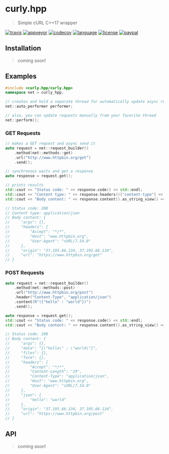 # curly.hpp

> Simple cURL C++17 wrapper

[![travis][badge.travis]][travis]
[![appveyor][badge.appveyor]][appveyor]
[![codecov][badge.codecov]][codecov]
[![language][badge.language]][language]
[![license][badge.license]][license]
[![paypal][badge.paypal]][paypal]

[badge.travis]: https://img.shields.io/travis/BlackMATov/curly.hpp/master.svg?logo=travis
[badge.appveyor]: https://img.shields.io/appveyor/ci/BlackMATov/curly-hpp/master.svg?logo=appveyor
[badge.codecov]: https://img.shields.io/codecov/c/github/BlackMATov/curly.hpp/master.svg?logo=codecov
[badge.language]: https://img.shields.io/badge/language-C%2B%2B17-yellow.svg
[badge.license]: https://img.shields.io/badge/license-MIT-blue.svg
[badge.paypal]: https://img.shields.io/badge/donate-PayPal-orange.svg?logo=paypal&colorA=00457C

[travis]: https://travis-ci.org/BlackMATov/curly.hpp
[appveyor]: https://ci.appveyor.com/project/BlackMATov/curly-hpp
[codecov]: https://codecov.io/gh/BlackMATov/curly.hpp
[language]: https://en.wikipedia.org/wiki/C%2B%2B14
[license]: https://en.wikipedia.org/wiki/MIT_License
[paypal]: https://www.paypal.me/matov

[curly]: https://github.com/BlackMATov/curly.hpp

## Installation

> coming soon!

## Examples

```cpp
#include <curly.hpp/curly.hpp>
namespace net = curly_hpp;

// creates and hold a separate thread for automatically update async requests
net::auto_performer performer;

// also, you can update requests manually from your favorite thread
net::perform();
```

### GET Requests

```cpp
// makes a GET request and async send it
auto request = net::request_builder()
    .method(net::methods::get)
    .url("http://www.httpbin.org/get")
    .send();

// synchronous waits and get a response
auto response = request.get();

// prints results
std::cout << "Status code: " << response.code() << std::endl;
std::cout << "Content type: " << response.headers()["content-type"] << std::endl;
std::cout << "Body content: " << response.content().as_string_view() << std::endl;

// Status code: 200
// Content type: application/json
// Body content: {
//     "args": {},
//     "headers": {
//         "Accept": "*/*",
//         "Host": "www.httpbin.org",
//         "User-Agent": "cURL/7.54.0"
//     },
//     "origin": "37.195.66.134, 37.195.66.134",
//     "url": "https://www.httpbin.org/get"
// }
```

### POST Requests

```cpp
auto request = net::request_builder()
    .method(net::methods::post)
    .url("http://www.httpbin.org/post")
    .header("Content-Type", "application/json")
    .content(R"({"hello" : "world"})")
    .send();

auto response = request.get();
std::cout << "Status code: " << response.code() << std::endl;
std::cout << "Body content: " << response.content().as_string_view() << std::endl;

// Status code: 200
// Body content: {
//     "args": {},
//     "data": "{\"hello\" : \"world\"}",
//     "files": {},
//     "form": {},
//     "headers": {
//         "Accept": "*/*",
//         "Content-Length": "19",
//         "Content-Type": "application/json",
//         "Host": "www.httpbin.org",
//         "User-Agent": "cURL/7.54.0"
//     },
//     "json": {
//         "hello": "world"
//     },
//     "origin": "37.195.66.134, 37.195.66.134",
//     "url": "https://www.httpbin.org/post"
// }
```

## API

> coming soon!
